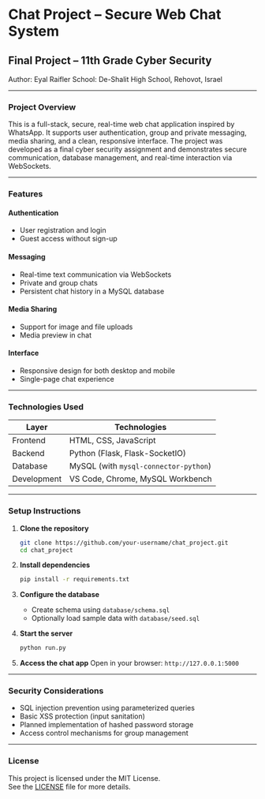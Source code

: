 # Chat Project – Secure Web Chat System

## Final Project – 11th Grade Cyber Security

Author: Eyal Raifler
School: De-Shalit High School, Rehovot, Israel

---

### Project Overview

This is a full-stack, secure, real-time web chat application inspired by WhatsApp. It supports user authentication, group and private messaging, media sharing, and a clean, responsive interface. The project was developed as a final cyber security assignment and demonstrates secure communication, database management, and real-time interaction via WebSockets.

---

### Features

#### Authentication

* User registration and login
* Guest access without sign-up

#### Messaging

* Real-time text communication via WebSockets
* Private and group chats
* Persistent chat history in a MySQL database

#### Media Sharing

* Support for image and file uploads
* Media preview in chat

#### Interface

* Responsive design for both desktop and mobile
* Single-page chat experience

---

### Technologies Used

| Layer       | Technologies                          |
| ----------- | ------------------------------------- |
| Frontend    | HTML, CSS, JavaScript                 |
| Backend     | Python (Flask, Flask-SocketIO)        |
| Database    | MySQL (with `mysql-connector-python`) |
| Development | VS Code, Chrome, MySQL Workbench      |

---

### Setup Instructions

1. **Clone the repository**

   ```bash
   git clone https://github.com/your-username/chat_project.git
   cd chat_project
   ```

2. **Install dependencies**

   ```bash
   pip install -r requirements.txt
   ```

3. **Configure the database**

   * Create schema using `database/schema.sql`
   * Optionally load sample data with `database/seed.sql`

4. **Start the server**

   ```bash
   python run.py
   ```

5. **Access the chat app**
   Open in your browser: `http://127.0.0.1:5000`

---

### Security Considerations

* SQL injection prevention using parameterized queries
* Basic XSS protection (input sanitation)
* Planned implementation of hashed password storage
* Access control mechanisms for group management

---

### License

This project is licensed under the MIT License.  
See the [LICENSE](LICENSE) file for more details.
